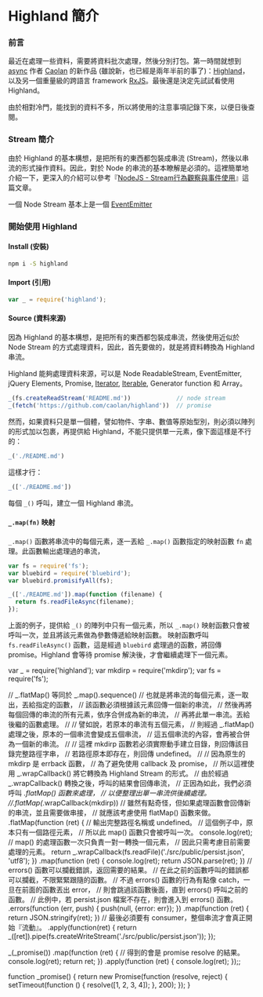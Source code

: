 # Highland 簡介

### 前言

最近在處理一些資料，需要將資料批次處理，然後分別打包。第一時間就想到 [async](https://github.com/caolan/async) 作者 [Caolan](https://github.com/caolan) 的新作品 (雖說新，也已經是兩年半前的事了)：[Highland](https://github.com/caolan/highland)，以及另一個重量級的跨語言 framework [RxJS](https://github.com/Reactive-Extensions/RxJS)。最後還是決定先試試看使用 Highland。

由於相對冷門，能找到的資料不多，所以將使用的注意事項記錄下來，以便日後查閱。

### Stream 簡介

由於 Highland 的基本構想，是把所有的東西都包裝成串流 (Stream)，然後以串流的形式操作資料。因此，對於 Node 的串流的基本瞭解是必須的。這裡簡單地介紹一下，更深入的介紹可以參考『[NodeJS - Stream行為觀察與事件使用](http://scar.tw/article/2013/05/30/observe-and-using-node-js-stream-event/)』這篇文章。

一個 Node Stream 基本上是一個 [EventEmitter](https://nodejs.org/api/events.html#events_class_eventemitter)

### 開始使用 Highland


#### Install (安裝)

```bash
npm i -S highland
```

#### Import (引用)

```js
var _ = require('highland');
```

#### Source (資料來源)

因為 Highland 的基本構想，是把所有的東西都包裝成串流，然後使用近似於 Node Stream 的方式處理資料，因此，首先要做的，就是將資料轉換為 Highland 串流。

Highland 能夠處理資料來源，可以是 Node ReadableStream, EventEmitter, jQuery Elements, Promise, [Iterator](https://developer.mozilla.org/en-US/docs/Web/JavaScript/Reference/Iteration_protocols#The_.22iterator.22_protocol), [Iterable](https://developer.mozilla.org/en-US/docs/Web/JavaScript/Reference/Iteration_protocols#The_.22iterable.22_protocol), Generator function 和 Array。

```js
_(fs.createReadStream('README.md'))             // node stream
_(fetch('https://github.com/caolan/highland'))  // promise
```

然而，如果資料只是單一個體，譬如物件、字串、數值等原始型別，則必須以陣列的形式加以包裹，再提供給 Highland，不能只提供單一元素，像下面這樣是不行的：

```js
_('./README.md')
```

這樣才行：

```js
_(['./README.md'])
```

每個 `_()` 呼叫，建立一個 Highland 串流。

#### `_.map(fn)` 映射

`_.map()` 函數將串流中的每個元素，逐一丟給 `_.map()` 函數指定的映射函數 `fn` 處理。此函數輸出處理過的串流，

```js
var fs = require('fs');
var bluebird = require('bluebird');
var bluebird.promisifyAll(fs);

_(['./README.md']).map(function (filename) {
  return fs.readFileAsync(filename);
});
```

上面的例子，提供給 `_()` 的陣列中只有一個元素，所以 `_.map()` 映射函數只會被呼叫一次，並且將該元素做為參數傳遞給映射函數。
映射函數呼叫 `fs.readFileAsync()` 函數，這是經過 `bluebird` 處理過的函數，將回傳 promise。Highland 會等待 promise 解決後，才會繼續處理下一個元素。

var _ = require('highland');
var mkdirp = require('mkdirp');
var fs = require('fs');

// _.flatMap() 等同於 _.map().sequence()
// 也就是將串流的每個元素，逐一取出，丟給指定的函數，
// 該函數必須根據該元素回傳一個新的串流，
// 然後再將每個回傳的串流的所有元素，依序合併成為新的串流，
// 再將此單一串流。丟給後繼的函數處理。
//
// 譬如說，若原本的串流有五個元素，
// 則經過 _.flatMap() 處理之後，原本的一個串流會變成五個串流，
// 這五個串流的內容，會再被合併為一個新的串流。
//
// 這裡 mkdirp 函數若必須實際動手建立目錄，則回傳該目錄完整路徑字串，
// 若路徑原本即存在，則回傳 undefined。
//
// 因為原生的 mkdirp 是 errback 函數，
// 為了避免使用 callback 及 promise，
// 所以這裡使用 _.wrapCallback() 將它轉換為 Highland Stream 的形式。
// 由於經過 _.wrapCallback() 轉換之後，呼叫的結果會回傳串流，
// 正因為如此，我們必須呼叫 _.flatMap() 函數來處理，
// 以便整理出單一串流供後續處理。
//.flatMap(_.wrapCallback(mkdirp))
// 雖然有點奇怪，但如果處理函數會回傳新的串流，並且需要做串接，
// 就應該考慮使用 flatMap() 函數來做。
.flatMap(function (ret) {
  // 輸出完整路徑名稱或 undefined。
  // 這個例子中，原本只有一個路徑元素，
  // 所以此 map() 函數只會被呼叫一次。
  console.log(ret);
  // map() 的處理函數一次只負責一對一轉換一個元素，
  // 因此只需考慮目前需要處理的元素。
  return _.wrapCallback(fs.readFile)('./src/public/persist.json', 'utf8');
})
.map(function (ret) {
  console.log(ret);
  return JSON.parse(ret);
})
// errors() 函數可以攔截錯誤，返回需要的結果。
// 在此之前的函數呼叫的錯誤都可以攔截，不限緊緊跟隨的函數。
// 不過 errors() 函數的行為有點像 catch，一旦在前面的函數丟出 error，
// 則會跳過該函數後面，直到 errors() 呼叫之前的函數。
// 此例中，若 persist.json 檔案不存在，則會進入到 errors() 函數。
.errors(function (err, push) {
  push(null, {error: err});
})
.map(function (ret) {
  return JSON.stringify(ret);
})
// 最後必須要有 consumer，整個串流才會真正開始『流動』。
.apply(function(ret) {
  return _([ret]).pipe(fs.createWriteStream('./src/public/persist.json'));
});

_(_promise())
.map(function (ret) {
  // 得到的會是 promise resolve 的結果。
  console.log(ret);
  return ret;
})
.apply(function (ret) {
  console.log(ret);
});;

function _promise() {
  return new Promise(function (resolve, reject) {
    setTimeout(function () {
      resolve([1, 2, 3, 4]);
    }, 200);
  });
}
